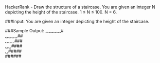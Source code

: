 HackerRank - Draw the structure of a staircase. You are given an integer N depicting the height of the staircase. 1 ≤ N ≤ 100. N = 6.

###Input: 
You are given an integer  depicting the height of the staircase.

###Sample Output:
␣␣␣␣␣#<br>
␣␣␣␣##<br>
␣␣␣###<br>
␣␣####<br>
␣#####<br>
 ######<br>
